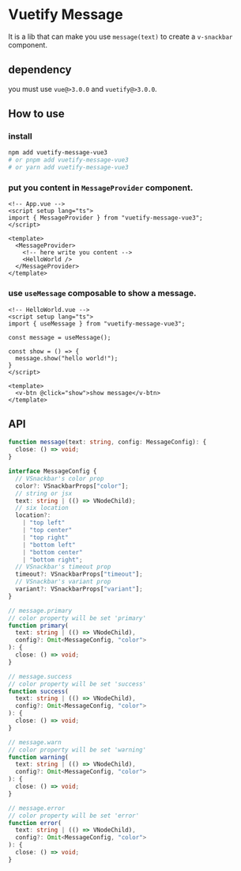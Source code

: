 # Vuetify Message 

It is a lib that can make you use `message(text)` to create a `v-snackbar` component.

## dependency

you must use `vue@>3.0.0` and `vuetify@>3.0.0`.

## How to use

### install

```bash
npm add vuetify-message-vue3
# or pnpm add vuetify-message-vue3
# or yarn add vuetify-message-vue3
```

### put you content in `MessageProvider` component.

```vue
<!-- App.vue -->
<script setup lang="ts">
import { MessageProvider } from "vuetify-message-vue3";
</script>

<template>
  <MessageProvider>
    <!-- here write you content -->
    <HelloWorld />
  </MessageProvider>
</template>
```

### use `useMessage` composable to show a message.

```vue
<!-- HelloWorld.vue -->
<script setup lang="ts">
import { useMessage } from "vuetify-message-vue3";

const message = useMessage();

const show = () => {
  message.show("hello world!");
}
</script>

<template>
  <v-btn @click="show">show message</v-btn>
</template>
```

## API

```typescript
function message(text: string, config: MessageConfig): {
  close: () => void;
}

interface MessageConfig {
  // VSnackbar's color prop
  color?: VSnackbarProps["color"];
  // string or jsx
  text: string | (() => VNodeChild);
  // six location 
  location?:
    | "top left"
    | "top center"
    | "top right"
    | "bottom left"
    | "bottom center"
    | "bottom right";
  // VSnackbar's timeout prop
  timeout?: VSnackbarProps["timeout"];
  // VSnackbar's variant prop
  variant?: VSnackbarProps["variant"];
}

// message.primary 
// color property will be set 'primary'
function primary(
  text: string | (() => VNodeChild), 
  config?: Omit<MessageConfig, "color">
): {
  close: () => void;
}

// message.success 
// color property will be set 'success'
function success(
  text: string | (() => VNodeChild), 
  config?: Omit<MessageConfig, "color">
): {
  close: () => void;
}

// message.warn 
// color property will be set 'warning'
function warning(
  text: string | (() => VNodeChild), 
  config?: Omit<MessageConfig, "color">
): {
  close: () => void;
}

// message.error 
// color property will be set 'error'
function error(
  text: string | (() => VNodeChild),
  config?: Omit<MessageConfig, "color">
): {
  close: () => void;
}
```